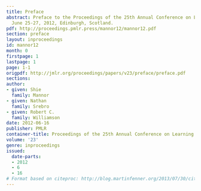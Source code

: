 ```yaml
---
title: Preface
abstract: Preface to the Proceedings of the 25th Annual Conference on Learning Theory
  June 25-27, 2012, Edinburgh, Scotland.
pdf: http://proceedings.pmlr.press/mannor12/mannor12.pdf
section: preface
layout: inproceedings
id: mannor12
month: 0
firstpage: 1
lastpage: 1
page: 1-1
origpdf: http://jmlr.org/proceedings/papers/v23/preface/preface.pdf
sections: 
author:
- given: Shie
  family: Mannor
- given: Nathan
  family: Srebro
- given: Robert C.
  family: Williamson
date: 2012-06-16
publisher: PMLR
container-title: Proceedings of the 25th Annual Conference on Learning Theory
volume: '23'
genre: inproceedings
issued:
  date-parts:
  - 2012
  - 6
  - 16
# Format based on citeproc: http://blog.martinfenner.org/2013/07/30/citeproc-yaml-for-bibliographies/
---
```

